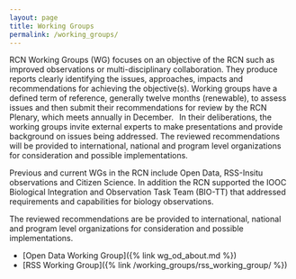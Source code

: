 ```yaml
---
layout: page
title: Working Groups
permalink: /working_groups/
---
```


RCN Working Groups (WG) focuses on an objective of the RCN such as improved observations or multi-disciplinary collaboration.
They produce reports clearly identifying the issues, approaches, impacts and recommendations for achieving the objective(s).
Working groups have a defined term of reference, generally twelve months (renewable), to assess issues and then submit their recommendations for review by the RCN Plenary, which meets annually in December.  
In their deliberations, the working groups invite external experts to make presentations and provide background on issues being addressed.
The reviewed recommendations will be provided to international, national and program level organizations for consideration and possible implementations.

Previous and current WGs in the RCN include Open Data, RSS-Insitu observations and Citizen Science.
In addition the RCN supported the IOOC Biological Integration and Observation Task Team (BIO-TT) that addressed requirements and capabilities for biology observations.

The reviewed recommendations are be provided to international, national and program level organizations for consideration and possible implementations.


* [Open Data Working Group]({% link wg_od_about.md %})
* [RSS Working Group]({% link /working_groups/rss_working_group/ %})
